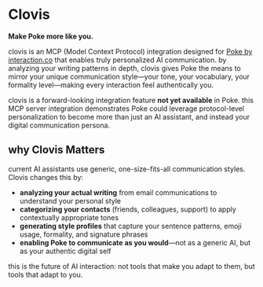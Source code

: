 # Clovis

**Make Poke more like you.**

clovis is an MCP (Model Context Protocol) integration designed for [Poke by interaction.co](https://poke.co) that enables truly personalized AI communication. by analyzing your writing patterns in depth, clovis gives Poke the means to mirror your unique communication style—your tone, your vocabulary, your formality level—making every interaction feel authentically you.

clovis is a forward-looking integration feature **not yet available** in Poke. this MCP server integration demonstrates Poke could leverage protocol-level personalization to become more than just an AI assistant, and instead your digital communication persona.

## why Clovis Matters

current AI assistants use generic, one-size-fits-all communication styles. Clovis changes this by:

- **analyzing your actual writing** from email communications to understand your personal style
- **categorizing your contacts** (friends, colleagues, support) to apply contextually appropriate tones
- **generating style profiles** that capture your sentence patterns, emoji usage, formality, and signature phrases
- **enabling Poke to communicate as you would**—not as a generic AI, but as your authentic digital self

this is the future of AI interaction: not tools that make you adapt to them, but tools that adapt to you.
